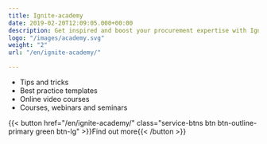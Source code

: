 ```yaml
---
title: Ignite-academy
date: 2019-02-20T12:09:05.000+00:00
description: Get inspired and boost your procurement expertise with Ignite Academy
logo: "/images/academy.svg"
weight: "2"
url: "/en/ignite-academy/"

---
```

<ul class="fa-ul">

<li><span class="fa-li"><i class="far fa-lightbulb" style="color: #31B096"></i></span>Tips and tricks</li>

<li><span class="fa-li"><i class="fas fa-tasks" style="color: #31B096"></i></span>Best practice templates</li>

<li><span class="fa-li"><i class="fas fa-laptop" style="color: #31B096"></i></span>Online video courses</li>

<li><span class="fa-li"><i class="fas fa-chalkboard-teacher" style="color: #31B096"></i></span>Courses, webinars and seminars</li>

</ul>

{{< button href="/en/ignite-academy/" class="service-btns btn btn-outline-primary green btn-lg" >}}Find out more{{< /button >}}